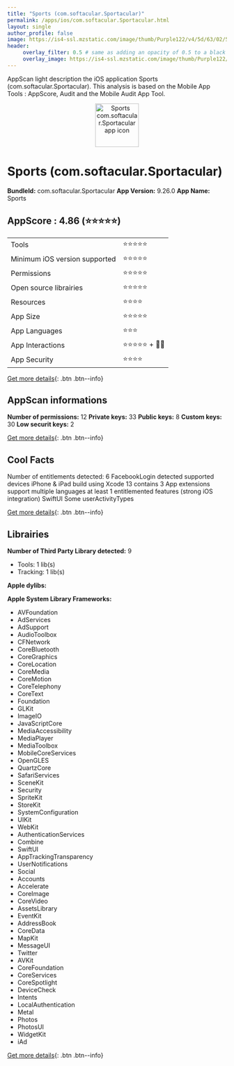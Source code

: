 ```yaml
---
title: "Sports (com.softacular.Sportacular)"
permalink: /apps/ios/com.softacular.Sportacular.html
layout: single
author_profile: false
image: https://is4-ssl.mzstatic.com/image/thumb/Purple122/v4/5d/63/02/5d630225-e093-3afb-30c8-93fb98c37fd3/SportsAppIcon-0-1x_U007emarketing-0-7-0-sRGB-85-220.png/512x512bb.jpg
header: 
     overlay_filter: 0.5 # same as adding an opacity of 0.5 to a black background
     overlay_image: https://is4-ssl.mzstatic.com/image/thumb/Purple122/v4/5d/63/02/5d630225-e093-3afb-30c8-93fb98c37fd3/SportsAppIcon-0-1x_U007emarketing-0-7-0-sRGB-85-220.png/512x512bb.jpg
---
```

AppScan light description the iOS application Sports (com.softacular.Sportacular). This analysis is based on the Mobile App Tools : AppScore, Audit and the Mobile Audit App Tool.

  
  
<div style="text-align: center;"><img src="https://is4-ssl.mzstatic.com/image/thumb/Purple122/v4/5d/63/02/5d630225-e093-3afb-30c8-93fb98c37fd3/SportsAppIcon-0-1x_U007emarketing-0-7-0-sRGB-85-220.png/512x512bb.jpg" width="100" height="100" alt="Sports com.softacular.Sportacular app icon"></div>  
  
# Sports (com.softacular.Sportacular)

**BundleId:** com.softacular.Sportacular
**App Version:** 9.26.0
**App Name:** Sports


## AppScore : 4.86 (⭐️⭐️⭐️⭐️⭐️) 

<table>
<tr><td> Tools </td><td> ⭐️⭐️⭐️⭐️⭐️ </td></tr>
<tr><td> Minimum iOS version supported </td><td> ⭐️⭐️⭐️⭐️⭐️ </td></tr>
<tr><td> Permissions </td><td> ⭐️⭐️⭐️⭐️⭐️ </td></tr>
<tr><td> Open source librairies </td><td> ⭐️⭐️⭐️⭐️⭐️ </td></tr>
<tr><td> Resources </td><td> ⭐️⭐️⭐️⭐️ </td></tr>
<tr><td> App Size </td><td> ⭐️⭐️⭐️⭐️⭐️ </td></tr>
<tr><td> App Languages </td><td> ⭐️⭐️⭐️ </td></tr>
<tr><td> App Interactions </td><td> ⭐️⭐️⭐️⭐️⭐️ + 🌟🌟 </td></tr>
<tr><td> App Security </td><td> ⭐️⭐️⭐️⭐️ </td></tr>
</table>

[Get more details](/pricing.html){: .btn .btn--info}  
  
## AppScan informations 

**Number of permissions:** 12
**Private keys:** 33
**Public keys:** 8
**Custom keys:** 30
**Low securit keys:** 2
  
[Get more details](/pricing.html){: .btn .btn--info}

## Cool Facts

Number of entitlements detected: 6
FacebookLogin detected
supported devices iPhone & iPad
build using Xcode 13
contains 3 App extensions
support multiple languages
at least 1 entitlemented features (strong iOS integration)
SwiftUI
Some userActivityTypes
  
[Get more details](/pricing.html){: .btn .btn--info}

## Librairies 
**Number of Third Party Library detected:** 9
- Tools: 1 lib(s)
- Tracking: 1 lib(s)

**Apple dylibs:**


**Apple System Library Frameworks:**
- AVFoundation
- AdServices
- AdSupport
- AudioToolbox
- CFNetwork
- CoreBluetooth
- CoreGraphics
- CoreLocation
- CoreMedia
- CoreMotion
- CoreTelephony
- CoreText
- Foundation
- GLKit
- ImageIO
- JavaScriptCore
- MediaAccessibility
- MediaPlayer
- MediaToolbox
- MobileCoreServices
- OpenGLES
- QuartzCore
- SafariServices
- SceneKit
- Security
- SpriteKit
- StoreKit
- SystemConfiguration
- UIKit
- WebKit
- AuthenticationServices
- Combine
- SwiftUI
- AppTrackingTransparency
- UserNotifications
- Social
- Accounts
- Accelerate
- CoreImage
- CoreVideo
- AssetsLibrary
- EventKit
- AddressBook
- CoreData
- MapKit
- MessageUI
- Twitter
- AVKit
- CoreFoundation
- CoreServices
- CoreSpotlight
- DeviceCheck
- Intents
- LocalAuthentication
- Metal
- Photos
- PhotosUI
- WidgetKit
- iAd


  
[Get more details](/pricing.html){: .btn .btn--info}

